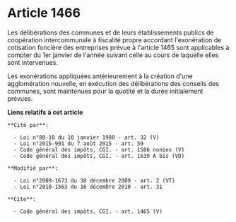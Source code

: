 # Article 1466

Les délibérations des communes et de leurs établissements publics de coopération intercommunale à fiscalité propre accordant
l'exonération de cotisation foncière des entreprises prévue à l'article 1465 sont applicables à compter du 1er janvier de
l'année suivant celle au cours de laquelle elles sont intervenues. 

Les exonérations appliquées antérieurement à la création d'une agglomération nouvelle, en exécution des délibérations des
conseils des communes, sont maintenues pour la quotité et la durée initialement prévues.

**Liens relatifs à cet article**

	**Cité par**:

	  - Loi n°80-10 du 10 janvier 1980 - art. 32 (V)
	  - Loi n°2015-991 du 7 août 2015 - art. 59
	  - Code général des impôts, CGI. - art. 1586 nonies (V)
	  - Code général des impôts, CGI. - art. 1639 A bis (VD)

	**Modifié par**:

	  - Loi n°2009-1673 du 30 décembre 2009 - art. 2 (VT)
	  - Loi n°2010-1563 du 16 décembre 2010 - art. 31

	**Cite**:

	  - Code général des impôts, CGI. - art. 1465 (V)
